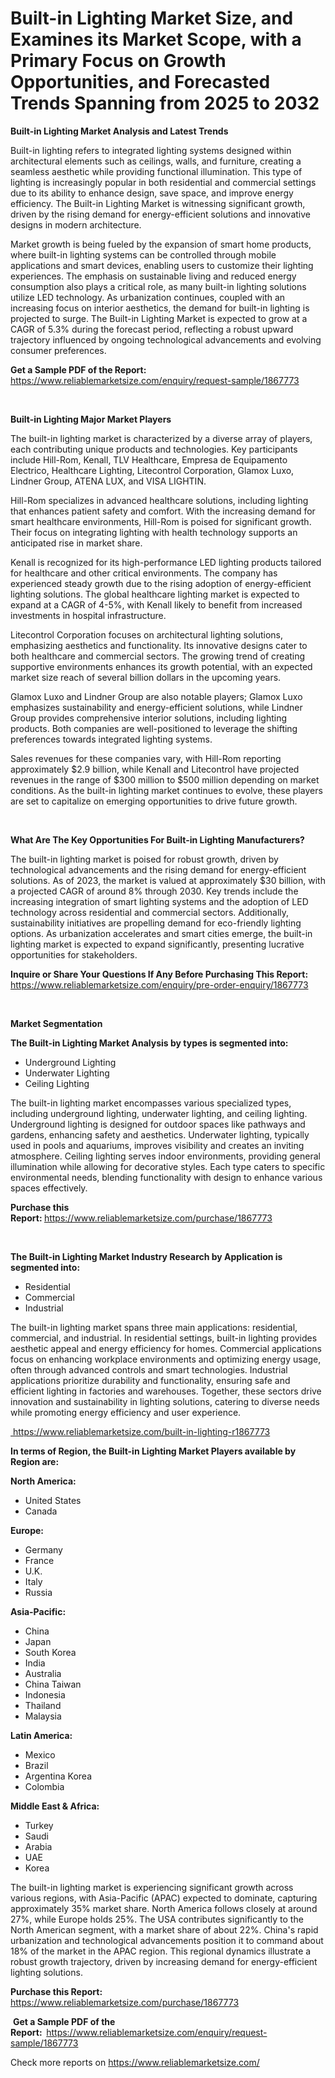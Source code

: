 <p><h1>Built-in Lighting Market Size, and Examines its Market Scope, with a Primary Focus on Growth Opportunities, and Forecasted Trends Spanning from 2025 to 2032</h1></p><p><strong>Built-in Lighting Market Analysis and Latest Trends</strong></p>
<p><p>Built-in lighting refers to integrated lighting systems designed within architectural elements such as ceilings, walls, and furniture, creating a seamless aesthetic while providing functional illumination. This type of lighting is increasingly popular in both residential and commercial settings due to its ability to enhance design, save space, and improve energy efficiency. The Built-in Lighting Market is witnessing significant growth, driven by the rising demand for energy-efficient solutions and innovative designs in modern architecture.</p><p>Market growth is being fueled by the expansion of smart home products, where built-in lighting systems can be controlled through mobile applications and smart devices, enabling users to customize their lighting experiences. The emphasis on sustainable living and reduced energy consumption also plays a critical role, as many built-in lighting solutions utilize LED technology. As urbanization continues, coupled with an increasing focus on interior aesthetics, the demand for built-in lighting is projected to surge. The Built-in Lighting Market is expected to grow at a CAGR of 5.3% during the forecast period, reflecting a robust upward trajectory influenced by ongoing technological advancements and evolving consumer preferences.</p></p>
<p><strong>Get a Sample PDF of the Report:&nbsp;</strong> <a href="https://www.reliablemarketsize.com/enquiry/request-sample/1867773?utm_campaign=1197&utm_medium=2&utm_source=Github&utm_content=ia&utm_term=10022025&utm_id=built-in-lighting">https://www.reliablemarketsize.com/enquiry/request-sample/1867773</a></p>
<p>&nbsp;</p>
<p><strong>Built-in Lighting Major Market Players</strong></p>
<p><p>The built-in lighting market is characterized by a diverse array of players, each contributing unique products and technologies. Key participants include Hill-Rom, Kenall, TLV Healthcare, Empresa de Equipamento Electrico, Healthcare Lighting, Litecontrol Corporation, Glamox Luxo, Lindner Group, ATENA LUX, and VISA LIGHTIN.</p><p>Hill-Rom specializes in advanced healthcare solutions, including lighting that enhances patient safety and comfort. With the increasing demand for smart healthcare environments, Hill-Rom is poised for significant growth. Their focus on integrating lighting with health technology supports an anticipated rise in market share.</p><p>Kenall is recognized for its high-performance LED lighting products tailored for healthcare and other critical environments. The company has experienced steady growth due to the rising adoption of energy-efficient lighting solutions. The global healthcare lighting market is expected to expand at a CAGR of 4-5%, with Kenall likely to benefit from increased investments in hospital infrastructure.</p><p>Litecontrol Corporation focuses on architectural lighting solutions, emphasizing aesthetics and functionality. Its innovative designs cater to both healthcare and commercial sectors. The growing trend of creating supportive environments enhances its growth potential, with an expected market size reach of several billion dollars in the upcoming years.</p><p>Glamox Luxo and Lindner Group are also notable players; Glamox Luxo emphasizes sustainability and energy-efficient solutions, while Lindner Group provides comprehensive interior solutions, including lighting products. Both companies are well-positioned to leverage the shifting preferences towards integrated lighting systems.</p><p>Sales revenues for these companies vary, with Hill-Rom reporting approximately $2.9 billion, while Kenall and Litecontrol have projected revenues in the range of $300 million to $500 million depending on market conditions. As the built-in lighting market continues to evolve, these players are set to capitalize on emerging opportunities to drive future growth.</p></p>
<p>&nbsp;</p>
<p><strong>What Are The Key Opportunities For Built-in Lighting Manufacturers?</strong></p>
<p><p>The built-in lighting market is poised for robust growth, driven by technological advancements and the rising demand for energy-efficient solutions. As of 2023, the market is valued at approximately $30 billion, with a projected CAGR of around 8% through 2030. Key trends include the increasing integration of smart lighting systems and the adoption of LED technology across residential and commercial sectors. Additionally, sustainability initiatives are propelling demand for eco-friendly lighting options. As urbanization accelerates and smart cities emerge, the built-in lighting market is expected to expand significantly, presenting lucrative opportunities for stakeholders.</p></p>
<p><strong>Inquire or Share Your Questions If Any Before Purchasing This Report:</strong> <a href="https://www.reliablemarketsize.com/enquiry/pre-order-enquiry/1867773?utm_campaign=1197&utm_medium=2&utm_source=Github&utm_content=ia&utm_term=10022025&utm_id=built-in-lighting">https://www.reliablemarketsize.com/enquiry/pre-order-enquiry/1867773</a></p>
<p>&nbsp;</p>
<p><strong>Market Segmentation</strong></p>
<p><strong>The Built-in Lighting Market Analysis by types is segmented into:</strong></p>
<p><ul><li>Underground Lighting</li><li>Underwater Lighting</li><li>Ceiling Lighting</li></ul></p>
<p><p>The built-in lighting market encompasses various specialized types, including underground lighting, underwater lighting, and ceiling lighting. Underground lighting is designed for outdoor spaces like pathways and gardens, enhancing safety and aesthetics. Underwater lighting, typically used in pools and aquariums, improves visibility and creates an inviting atmosphere. Ceiling lighting serves indoor environments, providing general illumination while allowing for decorative styles. Each type caters to specific environmental needs, blending functionality with design to enhance various spaces effectively.</p></p>
<p><strong>Purchase this Report:&nbsp;</strong><a href="https://www.reliablemarketsize.com/purchase/1867773?utm_campaign=1197&utm_medium=2&utm_source=Github&utm_content=ia&utm_term=10022025&utm_id=built-in-lighting">https://www.reliablemarketsize.com/purchase/1867773</a></p>
<p>&nbsp;</p>
<p><strong>The Built-in Lighting Market Industry Research by Application is segmented into:</strong></p>
<p><ul><li>Residential</li><li>Commercial</li><li>Industrial</li></ul></p>
<p><p>The built-in lighting market spans three main applications: residential, commercial, and industrial. In residential settings, built-in lighting provides aesthetic appeal and energy efficiency for homes. Commercial applications focus on enhancing workplace environments and optimizing energy usage, often through advanced controls and smart technologies. Industrial applications prioritize durability and functionality, ensuring safe and efficient lighting in factories and warehouses. Together, these sectors drive innovation and sustainability in lighting solutions, catering to diverse needs while promoting energy efficiency and user experience.</p></p>
<p><a href="https://www.reliablemarketsize.com/built-in-lighting-r1867773?utm_campaign=1197&utm_medium=2&utm_source=Github&utm_content=ia&utm_term=10022025&utm_id=built-in-lighting">&nbsp;https://www.reliablemarketsize.com/built-in-lighting-r1867773</a></p>
<p><strong>In terms of Region, the Built-in Lighting Market Players available by Region are:</strong></p>
<p>
    <p> <strong> North America: </strong>
        <ul>
            <li>United States</li>
            <li>Canada</li>
        </ul>
        </p> 
    <p> <strong> Europe: </strong>
        <ul>
            <li>Germany</li>
            <li>France</li>
            <li>U.K.</li>
            <li>Italy</li>
            <li>Russia</li>
        </ul>
        </p> 
    <p> <strong> Asia-Pacific: </strong>
        <ul>
            <li>China</li>
            <li>Japan</li>
            <li>South Korea</li>
            <li>India</li>
            <li>Australia</li>
            <li>China Taiwan</li>
            <li>Indonesia</li>
            <li>Thailand</li>
            <li>Malaysia</li>
        </ul>
        </p> 
    <p> <strong> Latin America: </strong>
        <ul>
            <li>Mexico</li>
            <li>Brazil</li>
            <li>Argentina Korea</li>
            <li>Colombia</li>
        </ul>
        </p> 
    <p> <strong> Middle East & Africa: </strong>
        <ul>
            <li>Turkey</li>
            <li>Saudi</li>
            <li>Arabia</li>
            <li>UAE</li>
            <li>Korea</li>
        </ul>
    </p>
    </p>
<p><p>The built-in lighting market is experiencing significant growth across various regions, with Asia-Pacific (APAC) expected to dominate, capturing approximately 35% market share. North America follows closely at around 27%, while Europe holds 25%. The USA contributes significantly to the North American segment, with a market share of about 22%. China's rapid urbanization and technological advancements position it to command about 18% of the market in the APAC region. This regional dynamics illustrate a robust growth trajectory, driven by increasing demand for energy-efficient lighting solutions.</p></p>
<p><strong>Purchase this Report: </strong><a href="https://www.reliablemarketsize.com/purchase/1867773?utm_campaign=1197&utm_medium=2&utm_source=Github&utm_content=ia&utm_term=10022025&utm_id=built-in-lighting">https://www.reliablemarketsize.com/purchase/1867773</a></p>
<p>&nbsp;<strong>Get a Sample PDF of the Report:&nbsp;&nbsp;</strong><a href="https://www.reliablemarketsize.com/enquiry/request-sample/1867773?utm_campaign=1197&utm_medium=2&utm_source=Github&utm_content=ia&utm_term=10022025&utm_id=built-in-lighting">https://www.reliablemarketsize.com/enquiry/request-sample/1867773</a></p>
<p><strong></strong></p>
<p>Check more reports on <a href="https://www.reliablemarketsize.com/?utm_campaign=1197&utm_medium=2&utm_source=Github&utm_content=ia&utm_term=10022025&utm_id=built-in-lighting">https://www.reliablemarketsize.com/</a></p>